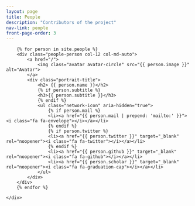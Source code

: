 ```yaml
---
layout: page
title: People
description: "Contributors of the project"
nav-link: people
front-page-order: 3
---
```


<div class="people-widget">
    <div class="row people-row">

        {% for person in site.people %}
        <div class="people-person col-12 col-md-auto">
            <a href="/">
                <img class="avatar avatar-circle" src="{{ person.image }}" alt="Avatar">
            </a>
            <div class="portrait-title">
                <h2> {{ person.name }}</h2>
                {% if person.subtitle %}
                <h3>{{ person.subtitle }}</h3>
                {% endif %}
                <ul class="network-icon" aria-hidden="true">
                    {% if person.mail %}
                    <li><a href="{{ person.mail | prepend: 'mailto:' }}"><i class="fa fa-envelope"></i></a></li>
                    {% endif %}
                    {% if person.twitter %}
                    <li><a href="{{ person.twitter }}" target="_blank" rel="noopener"><i class="fa fa-twitter"></i></a></li>                            
                    {% endif %}
                    <li><a href="{{ person.github }}" target="_blank" rel="noopener"><i class="fa fa-github"></i></a></li>
                    <li><a href="{{ person.scholar }}" target="_blank" rel="noopener"><i class="fa fa-graduation-cap"></i></a></li>
                </ul>
            </div>
        </div>
        {% endfor %}

    </div>
</div>

